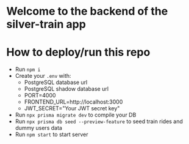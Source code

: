 # Welcome to the backend of the silver-train app

# How to deploy/run this repo

- Run ` npm i `
- Create your ` .env ` with:
    - PostgreSQL database url
    - PostgreSQL shadow database url
    - PORT=4000
    - FRONTEND_URL=http://localhost:3000
    - JWT_SECRET="Your JWT secret key"
- Run ` npx prisma migrate dev ` to compile your DB
- Run ` npx prisma db seed --preview-feature ` to seed train rides and dummy users data
- Run ` npm start ` to start server
